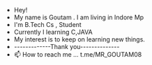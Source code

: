 - Hey!
- My name is Goutam . I am living in Indore Mp
- I'm B.Tech Cs , Student 
- Currently I learning C,JAVA
- My interest is to keep on learning new things.
- -------------Thank you--------------
- 📫 How to reach me ... t.me/MR_GOUTAM08

<!---
GoutamHX/GoutamHX is a ✨ special ✨ repository because its `README.md` (this file) appears on your GitHub profile.
You can click the Preview link to take a look at your changes.
--->

